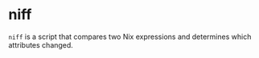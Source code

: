 # niff

`niff` is a script that compares two Nix expressions and determines which attributes changed.
